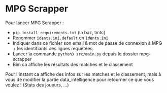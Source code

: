 # MPG Scrapper

Pour lancer MPG Scrapper : 
- ``pip install requirements.txt`` (la baz, tmtc)
- Renommer ``idents.ini.default`` en  ``idents.ini`` 
- Indiquer dans ce fichier son email & mot de passe de connexion à MPG + les identifiants des ligues requêtées. 
- Lancer la commande ``python3 src/main.py`` depuis le dossier mpg-scrapper
- Bim ca affiche les résultats des matches et le classement

Pour l'instant ca affiche des infos sur les matches et le classement, mais à vous de modifier la partie data_intelligence pour retourner ce que vous voulez ! (Stats des joueurs, ...)
